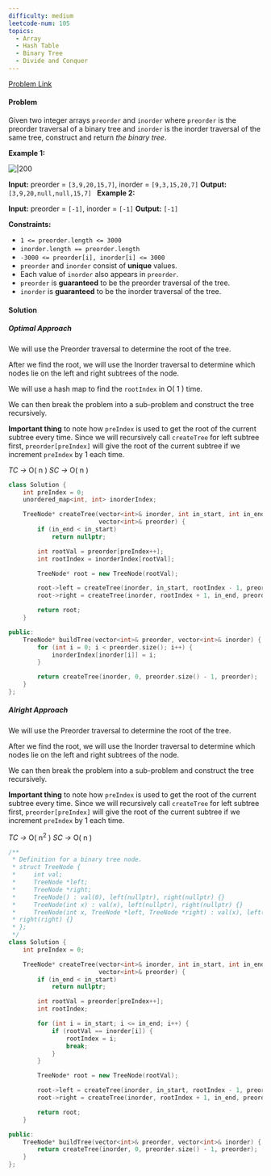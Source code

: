 ```yaml
---
difficulty: medium
leetcode-num: 105
topics:
  - Array
  - Hash Table
  - Binary Tree
  - Divide and Conquer
---
```

[Problem Link](https://leetcode.com/problems/construct-binary-tree-from-preorder-and-inorder-traversal/)

#### Problem
Given two integer arrays `preorder` and `inorder` where `preorder` is the preorder traversal of a binary tree and `inorder` is the inorder traversal of the same tree, construct and return _the binary tree_.

**Example 1:**

![|200](https://assets.leetcode.com/uploads/2021/02/19/tree.jpg)

**Input:** preorder = `[3,9,20,15,7]`, inorder = `[9,3,15,20,7]`
**Output:** `[3,9,20,null,null,15,7]
`
**Example 2:**

**Input:** preorder = `[-1]`, inorder = `[-1]`
**Output:** `[-1]`

**Constraints:**

- `1 <= preorder.length <= 3000`
- `inorder.length == preorder.length`
- `-3000 <= preorder[i], inorder[i] <= 3000`
- `preorder` and `inorder` consist of **unique** values.
- Each value of `inorder` also appears in `preorder`.
- `preorder` is **guaranteed** to be the preorder traversal of the tree.
- `inorder` is **guaranteed** to be the inorder traversal of the tree.

#### Solution

##### Optimal Approach
We will use the Preorder traversal to determine the root of the tree.

After we find the root, we will use the Inorder traversal to determine which nodes lie on the left and right subtrees of the node.

We will use a hash map to find the `rootIndex` in O( 1 ) time.

We can then break the problem into a sub-problem and construct the tree recursively.

**Important thing** to note how `preIndex` is used to get the root of the current subtree every time.
Since we will recursively call `createTree` for left subtree first, `preorder[preIndex]` will give the root of the current subtree if we increment `preIndex` by 1 each time.

*TC ->* O( n )
*SC ->* O( n )

```cpp title=Code
class Solution {
    int preIndex = 0;
    unordered_map<int, int> inorderIndex;

    TreeNode* createTree(vector<int>& inorder, int in_start, int in_end,
                         vector<int>& preorder) {
        if (in_end < in_start)
            return nullptr;

        int rootVal = preorder[preIndex++];
        int rootIndex = inorderIndex[rootVal];

        TreeNode* root = new TreeNode(rootVal);

        root->left = createTree(inorder, in_start, rootIndex - 1, preorder);
        root->right = createTree(inorder, rootIndex + 1, in_end, preorder);

        return root;
    }

public:
    TreeNode* buildTree(vector<int>& preorder, vector<int>& inorder) {
        for (int i = 0; i < preorder.size(); i++) {
            inorderIndex[inorder[i]] = i;
        }

        return createTree(inorder, 0, preorder.size() - 1, preorder);
    }
};
```

##### Alright Approach
We will use the Preorder traversal to determine the root of the tree.

After we find the root, we will use the Inorder traversal to determine which nodes lie on the left and right subtrees of the node.

We can then break the problem into a sub-problem and construct the tree recursively.

**Important thing** to note how `preIndex` is used to get the root of the current subtree every time.
Since we will recursively call `createTree` for left subtree first, `preorder[preIndex]` will give the root of the current subtree if we increment `preIndex` by 1 each time.

*TC ->* O( n$^{2}$ )
*SC ->* O( n )

```cpp title=Code
/**
 * Definition for a binary tree node.
 * struct TreeNode {
 *     int val;
 *     TreeNode *left;
 *     TreeNode *right;
 *     TreeNode() : val(0), left(nullptr), right(nullptr) {}
 *     TreeNode(int x) : val(x), left(nullptr), right(nullptr) {}
 *     TreeNode(int x, TreeNode *left, TreeNode *right) : val(x), left(left),
 * right(right) {}
 * };
 */
class Solution {
    int preIndex = 0;

    TreeNode* createTree(vector<int>& inorder, int in_start, int in_end,
                         vector<int>& preorder) {
        if (in_end < in_start)
            return nullptr;

        int rootVal = preorder[preIndex++];
        int rootIndex;

        for (int i = in_start; i <= in_end; i++) {
            if (rootVal == inorder[i]) {
                rootIndex = i;
                break;
            }
        }

        TreeNode* root = new TreeNode(rootVal);

        root->left = createTree(inorder, in_start, rootIndex - 1, preorder);
        root->right = createTree(inorder, rootIndex + 1, in_end, preorder);

        return root;
    }

public:
    TreeNode* buildTree(vector<int>& preorder, vector<int>& inorder) {
        return createTree(inorder, 0, preorder.size() - 1, preorder);
    }
};
```